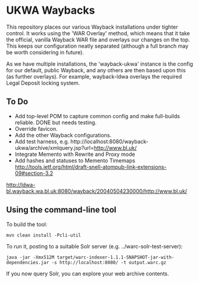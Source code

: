 UKWA Waybacks
=============

This repository places our various Wayback installations under tighter control. It works using the 'WAR Overlay' method, which means that it take the official, vanilla Wayback WAR file and overlays our changes on the top. This keeps our configuration neatly separated (although a full branch may be worth considering in future).

As we have multiple installations, the 'wayback-ukwa' instance is the config for our default, public Wayback, and any others are then based upon this (as further overlays). For example, wayback-ldwa overlays the required Legal Deposit locking system.

To Do
-----

- Add top-level POM to capture common config and make full-builds reliable. DONE but needs testing.
- Override favicon.
- Add the other Wayback configurations.
- Add test harness, e.g. http://localhost:8080/wayback-ukwa/archive/xmlquery.jsp?url=http://www.bl.uk/
- Integrate Memento with Rewrite and Proxy mode
- Add hashes and statuses to Memento Timemaps http://tools.ietf.org/html/draft-snell-atompub-link-extensions-09#section-3.2


http://ldwa-bl.wayback.wa.bl.uk:8080/wayback/20040504230000/http://www.bl.uk/

Using the command-line tool
---------------------------

To build the tool:

    mvn clean install -Pcli-util


To run it, posting to a suitable Solr server (e.g. ../warc-solr-test-server):

    java -jar -Xmx512M target/warc-indexer-1.1.1-SNAPSHOT-jar-with-dependencies.jar -s http://localhost:8080/ -t output.warc.gz

If you now query Solr, you can explore your web archive contents.


